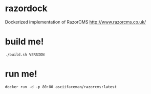 # razordock
Dockerized implementation of RazorCMS http://www.razorcms.co.uk/

# build me!
`./build.sh VERSION`

# run me!
`docker run -d -p 80:80 asciifaceman/razorcms:latest`